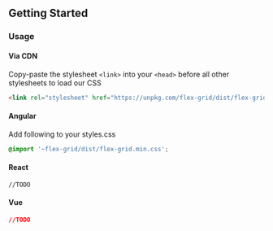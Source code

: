 Getting Started
---------------

### Usage

#### Via CDN

Copy-paste the stylesheet `<link>` into your `<head>` before all other stylesheets to load our CSS

```html
<link rel="stylesheet" href="https://unpkg.com/flex-grid/dist/flex-grid.min.css">
```

#### Angular 
Add following to your styles.css

```css
@import '~flex-grid/dist/flex-grid.min.css';
```

#### React
```
//TODO
```

#### Vue
```css
//TODO
```
